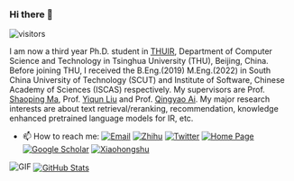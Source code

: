 ### Hi there 👋 
![visitors](https://visitor-badge.laobi.icu/badge?page_id=deriq-qian-dong.deriq-qian-dong)

I am now a third year Ph.D. student in [THUIR](http://ai.thuir.cn/), Department of Computer Science and Technology in Tsinghua University (THU), Beijing, China. Before joining THU, I received the B.Eng.(2019) M.Eng.(2022) in South China University of Technology (SCUT) and Institute of Software, Chinese Academy of Sciences (ISCAS) respectively.
My supervisors are Prof. [Shaoping Ma](http://www.thuir.cn/group/~msp/), Prof. [Yiqun Liu](http://www.thuir.cn/group/~YQLiu/) and Prof. [Qingyao Ai](http://www.thuir.cn/group/~aiqy/). My major research interests are about text retrieval/reranking, recommendation, knowledge enhanced pretrained language models for IR, etc.

- 📫 How to reach me: [![Email](https://img.shields.io/badge/Email-6bc6dd?style=&logo=gmail&logoColor=white)](mailto:dq22@mails.tsinghua.edu.cn)  [![Zhihu](https://img.shields.io/badge/Zhihu-3982f7?style=&logo=zhihu&logoColor=white)](https://www.zhihu.com/people/ge-ye-ban-shu)  [![Twitter](https://img.shields.io/badge/Twitter-4a99e9?style=&logo=twitter&logoColor=white)](https://twitter.com/verymakesense) [![Home Page](https://img.shields.io/badge/HomePage-2d64bc?style=&logo=googlehome&logoColor=white)](https://dongqian.bj.cn/) [![Google Scholar](https://img.shields.io/badge/GoogleScholar-6d8dd3?style=&logo=googlescholar&logoColor=white)](https://scholar.google.com/citations?user=m88SZGgAAAAJ&hl=en) [![Xiaohongshu](https://img.shields.io/badge/Xiaohongshu-ff2442?style=&logo=instagram&logoColor=white)](https://www.xiaohongshu.com/user/profile/64d8bdc1000000000100f445)


<!--
**Deriq-Qian-Dong/Deriq-Qian-Dong** is a ✨ _special_ ✨ repository because its `README.md` (this file) appears on your GitHub profile.

Here are some ideas to get you started:

- 🔭 I’m currently working on ...
- 🌱 I’m currently learning ...
- 👯 I’m looking to collaborate on ...
- 🤔 I’m looking for help with ...
- 💬 Ask me about ...
- 📫 How to reach me: ...
- 😄 Pronouns: ...
- ⚡ Fun fact: ...
-->


<img alt="GIF" src="https://media0.giphy.com/media/v1.Y2lkPTc5MGI3NjExbnQycm9xcm43bzdsdHByc3p2ODI2NDg4bWd1YTdta3UxY2U2NHg4byZlcD12MV9pbnRlcm5hbF9naWZfYnlfaWQmY3Q9Zw/1vlBgKjXEz1jTtsuiH/giphy.gif" />


<a href="https://github.com/Deriq-Qian-Dong">
  <img align="center" alt="GitHub Stats" src="https://github-readme-stats.vercel.app/api?username=CSQianDong&count_private=true&show_icons=true" />
</a> 






<!--
<a href="https://github.com/Deriq-Qian-Dong">
  <img align="center" alt="Top Langs" src="https://github-readme-stats-two-nu-79.vercel.app/api/top-langs/?username=Deriq-Qian-Dong&hide=java,javascript,html&layout=compact&langs_count=6&exclude_repo=undergrad" />
</a>
-->

